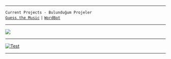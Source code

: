 
---
 
  `Current Projects - Bulunduğum Projeler`<br />
  [`Guess the Music`](https://guessthemusic.net) `|` [`WordBot`](https://wordbot.xyz)

---

<a href="https://github.com/qreardedisback">
  <img src="https://github-readme-stats.vercel.app/api?username=qreardedisback&count_private=true&hide_border=true&show_icons=true&include_all_commits=true&bg_color=000000&title_color=FFA500&text_color=FFFFFF&icon_color=FFA500">
</a>

---

[![Test](https://github-readme-stats.vercel.app/api/wakatime?username=qreardedisback)](https://github.com/qreardedisback/github-readme-stats)

---

